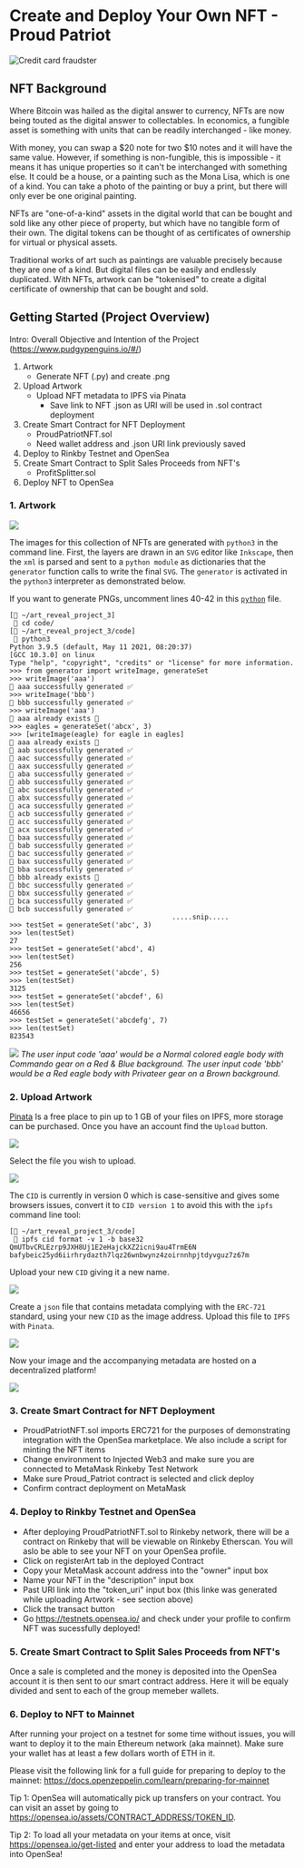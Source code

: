 # Create and Deploy Your Own NFT - Proud Patriot

![Credit card fraudster](https://www.ledgerinsights.com/wp-content/uploads/2021/08/NFT-non-fungible-token.2.jpg)

## NFT Background
Where Bitcoin was hailed as the digital answer to currency, NFTs are now being touted as the digital answer to collectables. In economics, a fungible asset is something with units that can be readily interchanged - like money.

With money, you can swap a $20 note for two $10 notes and it will have the same value. However, if something is non-fungible, this is impossible - it means it has unique properties so it can't be interchanged with something else. It could be a house, or a painting such as the Mona Lisa, which is one of a kind. You can take a photo of the painting or buy a print, but there will only ever be one original painting.

NFTs are "one-of-a-kind" assets in the digital world that can be bought and sold like any other piece of property, but which have no tangible form of their own. The digital tokens can be thought of as certificates of ownership for virtual or physical assets.

Traditional works of art such as paintings are valuable precisely because they are one of a kind. But digital files can be easily and endlessly duplicated. With NFTs, artwork can be "tokenised" to create a digital certificate of ownership that can be bought and sold.

## Getting Started (Project Overview)
Intro: Overall Objective and Intention of the Project
(https://www.pudgypenguins.io/#/)

1. Artwork 
    * Generate NFT (.py) and create .png 
2. Upload Artwork
    * Upload NFT metadata to IPFS via Pinata
        * Save link to NFT .json as URI will be used in .sol contract deployment
3. Create Smart Contract for NFT Deployment
    * ProudPatriotNFT.sol
    * Need wallet address and .json URI link previously saved
4. Deploy to Rinkby Testnet and OpenSea
5. Create Smart Contract to Split Sales Proceeds from NFT's
    * ProfitSplitter.sol
6. Deploy NFT to OpenSea


### 1. Artwork
![](images/flowChart.png)



The images for this collection of NFTs are generated with `python3` in the command line. First, the layers are drawn in an `SVG` editor like `Inkscape`, then the `xml` is parsed and sent to a `python module` as dictionaries that the `generator` function calls to write the final `SVG`. The `generator` is activated in the `python3` interpreter as demonstrated below.

If you want to generate PNGs, uncomment lines 40-42 in this [`python`](code/generator.py) file.

```
[📂 ~/art_reveal_project_3]
 🦅 cd code/
[📂 ~/art_reveal_project_3/code]
 🦅 python3
Python 3.9.5 (default, May 11 2021, 08:20:37) 
[GCC 10.3.0] on linux
Type "help", "copyright", "credits" or "license" for more information.
>>> from generator import writeImage, generateSet
>>> writeImage('aaa')
🦅 aaa successfully generated ✅
>>> writeImage('bbb')
🦅 bbb successfully generated ✅
>>> writeImage('aaa')
🚨 aaa already exists 🚨
>>> eagles = generateSet('abcx', 3)
>>> [writeImage(eagle) for eagle in eagles]
🚨 aaa already exists 🚨
🦅 aab successfully generated ✅
🦅 aac successfully generated ✅
🦅 aax successfully generated ✅
🦅 aba successfully generated ✅
🦅 abb successfully generated ✅
🦅 abc successfully generated ✅
🦅 abx successfully generated ✅
🦅 aca successfully generated ✅
🦅 acb successfully generated ✅
🦅 acc successfully generated ✅
🦅 acx successfully generated ✅
🦅 baa successfully generated ✅
🦅 bab successfully generated ✅
🦅 bac successfully generated ✅
🦅 bax successfully generated ✅
🦅 bba successfully generated ✅
🚨 bbb already exists 🚨
🦅 bbc successfully generated ✅
🦅 bbx successfully generated ✅
🦅 bca successfully generated ✅
🦅 bcb successfully generated ✅
                                        .....snip.....
>>> testSet = generateSet('abc', 3)
>>> len(testSet)
27
>>> testSet = generateSet('abcd', 4)
>>> len(testSet)
256
>>> testSet = generateSet('abcde', 5)
>>> len(testSet)
3125
>>> testSet = generateSet('abcdef', 6)
>>> len(testSet)
46656
>>> testSet = generateSet('abcdefg', 7)
>>> len(testSet)
823543
```
![](images/options.png)
*The user input code 'aaa' would be a Normal colored eagle body with Commando gear on a Red & Blue background.*
*The user input code 'bbb' would be a Red eagle body with Privateer gear on a Brown background.*

### 2. Upload Artwork

[Pinata](https://www.pinata.cloud/) Is a free place to pin up to 1 GB of your files on IPFS, more storage can be purchased.  Once you have an account find the `Upload` button. 

![](images/upload.png)

Select the file you wish to upload.

![](images/svg_sucess.png)

The `CID` is currently in version 0 which is case-sensitive and gives some browsers issues, convert it to `CID version 1` to avoid this with the `ipfs` command line tool:

```
[📂 ~/art_reveal_project_3/code]
 🦅 ipfs cid format -v 1 -b base32 QmUTbvCRLEzrp9JXH8Uj1E2eHajckXZ2icni9au4TrmE6N
bafybeic25yd6iirhrydazth7lqz26wnbwynz4zoirnnhpjtdyvguz7z67m
```

Upload your new `CID` giving it a new name.

![](images/cid1_success.png)

Create a `json` file that contains metadata complying with the `ERC-721` standard, using your new `CID` as the image address.  Upload this file to `IPFS` with `Pinata`.

![](images/json_uploaded.png)

Now your image and the accompanying metadata are hosted on a decentralized platform!

![](images/json.png)

### 3. Create Smart Contract for NFT Deployment
* ProudPatriotNFT.sol imports ERC721 for the purposes of demonstrating integration with the OpenSea marketplace. We also include a script for minting the NFT items
* Change environment to Injected Web3 and make sure you are connected to MetaMask Rinkeby Test Network
* Make sure Proud_Patriot contract is selected and click deploy
* Confirm contract deployment on MetaMask

### 4. Deploy to Rinkby Testnet and OpenSea
* After deploying ProudPatriotNFT.sol to Rinkeby network, there will be a contract on Rinkeby that will be viewable on Rinkeby Etherscan. You will aslo be able to see your NFT on your OpenSea profile.
* Click on registerArt tab in the deployed Contract
* Copy your MetaMask account address into the "owner" input box
* Name your NFT in the "description" input box
* Past URI link into the "token_uri" input box (this linke was generated while uploading Artwork - see section above)
* Click the transact button
* Go https://testnets.opensea.io/ and check under your profile to confirm NFT was sucessfully deployed!

### 5. Create Smart Contract to Split Sales Proceeds from NFT's
Once a sale is completed and the money is deposited into the OpenSea account it is then sent to our smart contract address. Here it will be equaly divided and sent to each of the group memeber wallets. 

### 6. Deploy to NFT to Mainnet
After running your project on a testnet for some time without issues, you will want to deploy it to the main Ethereum network (aka mainnet). Make sure your wallet has at least a few dollars worth of ETH in it.

Please visit the following link for a full guide for preparing to deploy to the mainnet: https://docs.openzeppelin.com/learn/preparing-for-mainnet

Tip 1: OpenSea will automatically pick up transfers on your contract. You can visit an asset by going to https://opensea.io/assets/CONTRACT_ADDRESS/TOKEN_ID.

Tip 2: To load all your metadata on your items at once, visit https://opensea.io/get-listed and enter your address to load the metadata into OpenSea!

